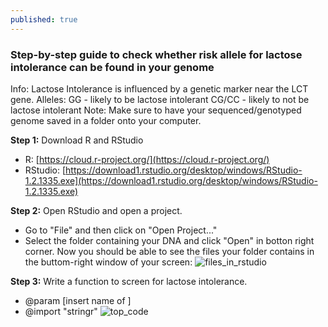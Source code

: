 ```yaml
---
published: true
---
```

### Step-by-step guide to check whether risk allele for lactose intolerance can be found in your genome
Info: Lactose Intolerance is influenced by a genetic marker near the LCT gene.
Alleles:
GG - likely to be lactose intolerant
CG/CC - likely to not be lactose intolerant
Note: Make sure to have your sequenced/genotyped genome saved in a folder onto your computer. 

**Step 1:** Download R and RStudio
- R: [https://cloud.r-project.org/](https://cloud.r-project.org/)
- RStudio: [https://download1.rstudio.org/desktop/windows/RStudio-1.2.1335.exe](https://download1.rstudio.org/desktop/windows/RStudio-1.2.1335.exe)

**Step 2:** Open RStudio and open a project.
- Go to "File" and then click on "Open Project..."
- Select the folder containing your DNA and click "Open" in botton right corner. 
Now you should be able to see the files your folder contains in the buttom-right window of your screen:
![files_in_rstudio](/_emerald/posts/IngaDNAonRstudio.PNG)

**Step 3:** Write a function to screen for lactose intolerance.

- @param [insert name of ]
- @import "stringr"
![top_code](/emerald/img/lactose_rcode.PNG)
